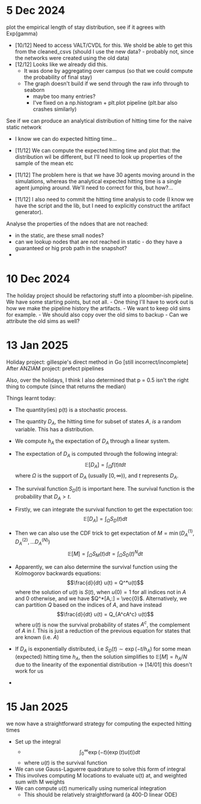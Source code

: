5 Dec 2024
==========

plot the empirical length of stay distribution, see if it agrees with Exp(gamma)

- [10/12] Need to access VALT/CVDL for this. We shold be able to get this from the cleaned_csvs (should I use the new data? - probably not, since the networks were created using the old data)
- [12/12] Looks like we already did this. 
    - It was done by aggregating over campus (so that we could compute the probability of final stay)
    - The graph doesn't build if we send through the raw info through to seaborn
        - maybe too many entries?
        - I've fixed on a np.histogram + plt.plot pipeline (plt.bar also crashes similarly)

See if we can produce an analytical distribution of hitting time for the naive static network
  - I know we can do expected hitting time...

  - [11/12] We can compute the expected hitting time and plot that: the distribution wil be different, but I'll need to look up properties of the sample of the mean etc
  - [11/12] The problem here is that we have 30 agents moving around in the simulations, whereas the analytical expected hitting time is a single agent jumping around. We'll need to correct for this, but how?...
  - [11/12] I also need to commit the hitting time analysis to code (I know we have the script and the lib, but I need to explicitly construct the artifact generator).

Analyse the properties of the ndoes that are not reached:
  - in the static, are these small nodes?
  - can we lookup nodes that are not reached in static - do they have a guaranteed or hig prob path in the snapshot?
  - 

10 Dec 2024
===========

The holiday project should be refactoring stuff into a ploomber-ish pipeline.
We have some starting points, but not all.
    - One thing I'll have to work out is how we make the pipeline history the artifacts.
        - We want to keep old sims for example.
            - We should also copy over the old sims to backup
            - Can we attribute the old sims as well?

13 Jan 2025
===========

Holiday project: gillespie's direct method in Go [still incorrect/incomplete]
After ANZIAM project: prefect pipelines

Also, over the holidays, I think I also determined that p = 0.5 isn't the right thing to compute (since that returns the median)

Things learnt today:
- The quantity(ies) p(t) is a stochastic process.
- The quantity $D_A$, the hitting time for subset of states $A$, _is_ a random variable. This has a distribution.
- We compute $h_A$ the expectation of $D_A$ through a linear system.
- The expectation of $D_A$ is computed through the following integral:
  $$\mathbb{E}[D_A] = \int_\Omega f(t) t dt$$
  where $\Omega$ is the support of $D_A$ (usually $[0, \infty)$), and $t$ represents $D_A$.
- The survival function $S_D(t)$ is important here. The survival function is the probability that $D_A > t$. 
- Firstly, we can integrate the survival function to get the expectation too:
  $$\mathbb{E}[D_A] = \int_\Omega S_D(t) dt$$
- Then we can also use the CDF trick to get expectation of $M = \min{(D_A^{(1)}, D_A^{(2)}, \dots D_A^{(N)})}$
  $$ \mathbb{E}[M] = \int_\Omega S_M(t) dt = \int_\Omega S_D(t)^N dt$$
- Apparently, we can also determine the survival function using the Kolmogorov backwards equations:
  $$\frac{d}{dt} u(t) = Q^*u(t)$$
  where the solution of $u(t)$ is $S(t)$, when $u(0) = 1$ for all indices not in $A$ and $0$ otherwise, and we have $Q^*[A,:] = \vec{0}$.
  Alternatively, we can partition $Q$ based on the indices of $A$, and have instead
  $$\frac{d}{dt} u(t) = Q_{A^cA^c} u(t)$$
  where $u(t)$ is now the survival probability of states $A^c$, the complement of $A$ in $I$. This is just a reduction of the previous equation for states that are known (i.e. $A$)
- If $D_A$ is exponentially distributed, i.e $S_D(t) \sim \exp(-t/h_A)$ for some mean (expected) hitting time $h_A$, then the solution simplifies to $\mathbb{E}[M] = h_A / N$ due to the linearity of the exponential distribution -> [14/01] this doesn't work for us

- 

15 Jan 2025
===========

we now have a straightforward strategy for computing the expected hitting times
  - Set up the integral
    - $$ \int_0^\infty \exp(-t) (\exp(t) u(t)) dt$$
    - where $u(t)$ is the survival function
  - We can use Gauss-Laguerre quadrature to solve this form of integral
  - This involves computing M locations to evaluate u(t) at, and weighted sum with M weights
  - We can compute $u(t)$ numerically using numerical integration
    - This should be relatively straightforward (a 400-D linear ODE)
